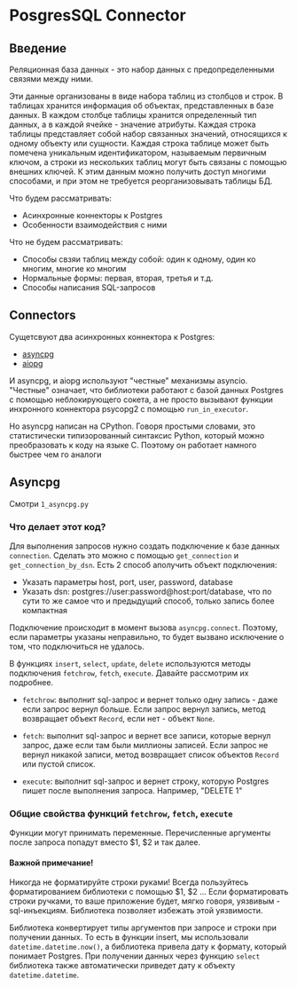 # PosgresSQL Connector

## Введение

Реляционная база данных - это набор данных с предопределенными связями между ними.

Эти данные организованы в виде набора таблиц из столбцов и строк. В таблицах хранится информация об объектах, представленных в базе данных. В каждом столбце таблицы хранится определенный тип данных, а в каждой ячейке - значение атрибуты. Каждая строка таблицы представляет собой набор связанных значений, относящихся к одному объекту или сущности. Каждая строка таблице может быть помечена уникальным идентификатором, называемым первичным ключом, а строки из нескольких таблиц могут быть связаны с помощью внешних ключей. К этим данным можно получить доступ многими способами, и при этом не требуется реорганизовывать таблицы БД.

Что будем рассматривать:

-   Асинхронные коннекторы к Postgres
-   Особенности взаимодействия с ними

Что не будем рассматривать:

-   Способы свзяи таблиц между собой: один к одному, один ко многим, многие ко многим
-   Нормальные формы: первая, вторая, третья и т.д.
-   Способы написания SQL-запросов

## Connectors

Сущетсвуют два асинхронных коннектора к Postgres:

-   [asyncpg](https://github.com/MagicStack/asyncpg)
-   [aiopg](https://github.com/aio-libs/aiopg)

И asyncpg, и aiopg используют "честные" механизмы asyncio. "Честные" означает, что библиотеки работают с базой данных Postgres с помощью неблокирующего сокета, а не просто вызывают функции инхронного коннектора psycopg2 с помощью `run_in_executor`.

Но asyncpg написан на CPython. Говоря простыми словами, это статистически типизорованный синтаксис Python, который можно преобразовать к коду на языке C. Поэтому он работает намного быстрее чем го аналоги

## Asyncpg

Смотри `1_asyncpg.py`

### Что делает этот код?

Для выполнения запросов нужно создать подключение к базе данных `connection`. Сделать это можно с помощью `get_connection` и `get_connection_by_dsn`. Есть 2 способ аполучить объект подключения:

-   Указать параметры host, port, user, password, database
-   Указать dsn: postgres://user:password@host:port/database, что по сути то же самое что и предыдущий способ, только запись более компактная

Подключение происходит в момент вызова `asyncpg.connect`. Поэтому, если параметры указаны неправильно, то будет вызвано исключение о том, что подключиться не удалось.

В функциях `insert`, `select`, `update`, `delete` используются методы подключения `fetchrow`, `fetch`, `execute`. Давайте рассмотрим их подробнее.

-   `fetchrow`: выполнит sql-запрос и вернет только одну запись - даже если запрос вернул больше. Если запрос вернул запись, метод возвращает объект `Record`, если нет - объект `None`.

-   `fetch`: выполнит sql-запрос и вернет все записи, которые вернул запрос, даже если там были миллионы записей. Если запрос не вернул никакой записи, метод возвращает список объектов `Record` или пустой список.

-   `execute`: выполнит sql-запрос и вернет строку, которую Postgres пишет после выполнения запроса. Например, "DELETE 1"

### Общие свойства функций `fetchrow`, `fetch`, `execute`

Функции могут принимать переменные. Перечисленные аргументы после запроса попадут вместо $1, $2 и так далее.

#### Важной примечание!

Никогда не форматируйте строки руками!
Всегда пользуйтесь форматированием библиотеки с помощью $1, $2 ...
Если форматировать строки ручками, то ваше приложение будет, мягко говоря, уязвивым - sql-инъекциям. Библиотека позволяет избежать этой уязвимости.

Библиотека конвертирует типы аргументов при запросе и строки при получении данных. То есть в функции insert, мы использовали `datetime.datetime.now()`, а библиотека привела дату к формату, который понимает Postgres. При получении данных через функцию `select` библиотека также автоматически приведет дату к объекту `datetime.datetime`.

